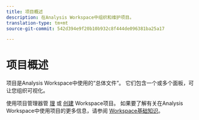 ```yaml
---
title: 项目概述
description: 在Analysis Workspace中组织和维护项目。
translation-type: tm+mt
source-git-commit: 542d394e9f20b10b932c8f444de096381ba25a17

---
```



# 项目概述

项目是Analysis Workspace中使用的“总体文件”。 它们包含一个或多个面板，可让您组织可视化。

使用项目管理器管 [理](manage.md) 或 [创建](create.md) Workspace项目。 如果要了解有关在Analysis Workspace中使用项目的更多信息，请参阅 [Workspace基础知识](../../projects/workspace-basics.md)。
